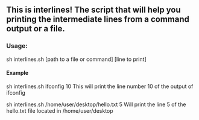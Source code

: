 ## This is interlines! The script that will help you printing the intermediate lines from a command output or a file.

### Usage:
sh interlines.sh [path to a file or command] [line to print]

#### Example
sh interlines.sh ifconfig 10
This will print the line number 10 of the output of ifconfig

sh interlines.sh /home/user/desktop/hello.txt 5
Will print the line 5 of the hello.txt file located in /home/user/desktop
